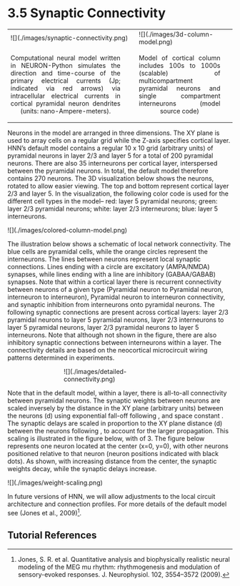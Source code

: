 <!--
# Title: 3.5 Synaptic Connectivity
# Updated: 2024-01-16
#
# Contributors:
    # Dylan Daniels
-->

<!-- compare original: https://jonescompneurolab.github.io/hnn-under_the_hood/03_architecture-connectivity/03_architecture-connectivity -->

# 3.5 Synaptic Connectivity

<table style="border:none">
  <tr>
    <td style="border:none" width=>
    ![](./images/synaptic-connectivity.png)
    </td>
    <td style="border:none; vertical-align:middle;">
    ![](./images/3d-column-model.png)
    </td>
  </tr>
  <tr>
    <td style="border:none">
      <p style="text-align:justify; text-align-last:center; width:90%">
        Computational neural model written in NEURON-Python simulates the direction and time-course of the primary electrical currents (Jp; indicated via red arrows) via intracellular electrical currents in cortical pyramidal neuron dendrites (units: nano-Ampere-meters).
      </p>
    </td>
    <td style="border:none">
      <p style="text-align:justify; text-align-last:center; width:90%">
        Model of cortical column includes 100s to 1000s (scalable) of multicompartment pyramidal neurons and single compartment interneurons (model source code)
      </p>
    </td>
  </tr>
</table>

Neurons in the model are arranged in three dimensions. The XY plane is used to array cells on a regular grid while the Z-axis specifies cortical layer. HNN’s default model contains a regular 10 x 10 grid (arbitrary units) of pyramidal neurons in layer 2/3 and layer 5 for a total of 200 pyramidal neurons. There are also 35 interneurons per cortical layer, interspersed between the pyramidal neurons. In total, the default model therefore contains 270 neurons. The 3D visualization below shows the neurons, rotated to allow easier viewing. The top and bottom represent cortical layer 2/3 and layer 5. In the visualization, the following color code is used for the different cell types in the model– red: layer 5 pyramidal neurons; green: layer 2/3 pyramidal neurons; white: layer 2/3 interneurons; blue: layer 5 interneurons.


<div style="display:block; width:100%; margin: 0 auto;">
![](./images/colored-column-model.png)
</div>

The illustration below shows a schematic of local network connectivity. The blue cells are pyramidal cells, while the orange circles represent the interneurons. The lines between neurons represent local synaptic connections. Lines ending with a circle are excitatory (AMPA/NMDA) synapses, while lines ending with a line are inhibitory (GABAA/GABAB) synapses. Note that within a cortical layer there is recurrent connectivity between neurons of a given type (Pyramidal neuron to Pyramidal neuron, interneuron to interneuron), Pyramidal neuron to interneuron connectivity, and synaptic inhibition from interneurons onto pyramidal neurons. The following synaptic connections are present across cortical layers: layer 2/3 pyramidal neurons to layer 5 pyramidal neurons, layer 2/3 interneurons to layer 5 pyramidal neurons, layer 2/3 pyramidal neurons to layer 5 interneurons. Note that although not shown in the figure, there are also inhibitory synaptic connections between interneurons within a layer. The connectivity details are based on the neocortical microcircuit wiring patterns determined in experiments.

<div style="display:block; width:50%; margin: 0 auto;">
![](./images/detailed-connectivity.png)
</div>

Note that in the default model, within a layer, there is all-to-all connectivity between pyramidal neurons. The synaptic weights between neurons are scaled inversely by the distance in the XY plane (arbitrary units) between the neurons (d) using exponential fall-off following , and space constant . The synaptic delays are scaled in proportion to the XY plane distance (d) between the neurons following , to account for the larger propagation. This scaling is illustrated in the figure below, with  of 3. The figure below represents one neuron located at the center (x=0, y=0), with other neurons positioned relative to that neuron (neuron positions indicated with black dots). As shown, with increasing distance from the center, the synaptic weights decay, while the synaptic delays increase.

<div style="display:block; width:100%; margin: 0 auto;">
![](./images/weight-scaling.png)
</div>

In future versions of HNN, we will allow adjustments to the local circuit architecture and connection profiles. For more details of the default model see (Jones et al., 2009)[^1].

## Tutorial References

[^1]: Jones, S. R. et al. Quantitative analysis and biophysically realistic neural modeling of the MEG mu rhythm: rhythmogenesis and modulation of sensory-evoked responses. J. Neurophysiol. 102, 3554–3572 (2009).
